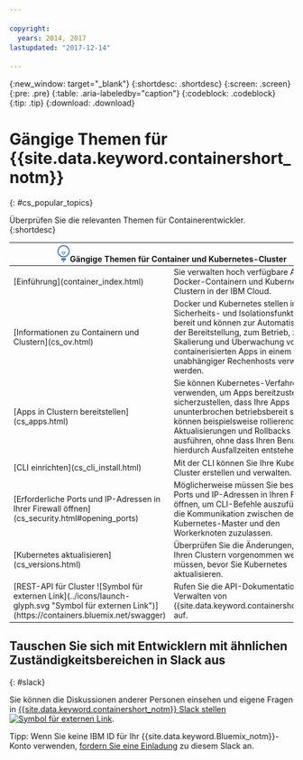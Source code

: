 ```yaml
---

copyright:
  years: 2014, 2017
lastupdated: "2017-12-14"

---
```


{:new_window: target="_blank"}
{:shortdesc: .shortdesc}
{:screen: .screen}
{:pre: .pre}
{:table: .aria-labeledby="caption"}
{:codeblock: .codeblock}
{:tip: .tip}
{:download: .download}


# Gängige Themen für {{site.data.keyword.containershort_notm}}
{: #cs_popular_topics}

Überprüfen Sie die relevanten Themen für Containerentwickler.
{:shortdesc}

<table>
<thead>
<th colspan=2><img src="images/idea.png" alt="Ideensymbol"/>Gängige Themen für Container und Kubernetes-Cluster</th>
</thead>
<tbody>
<tr>
<td>[Einführung](container_index.html)</td>
<td>Sie verwalten hoch verfügbare Apps in Docker-Containern und Kubernetes-Clustern in der IBM Cloud.</td>
</tr>
<tr>
<td>[Informationen zu Containern und Clustern](cs_ov.html)</td>
<td>Docker und Kubernetes stellen integrierte Sicherheits- und Isolationsfunktionen bereit und können zur Automatisierung der Bereitstellung, zum Betrieb, zur Skalierung und Überwachung von containerisierten Apps in einem Cluster unabhängiger Rechenhosts verwendet werden.</td>
</tr>
<tr>
<td>[Apps in Clustern bereitstellen](cs_apps.html)</td>
<td>Sie können Kubernetes-Verfahren verwenden, um Apps bereitzustellen und sicherzustellen, dass Ihre Apps ununterbrochen betriebsbereit sind. Sie können beispielsweise rollierende Aktualisierungen und Rollbacks ausführen, ohne dass Ihren Benutzern hierdurch Ausfallzeiten entstehen.</td>
</tr>
<tr>
<td>[CLI einrichten](cs_cli_install.html)</td>
<td>Mit der CLI können Sie Ihre Kubernetes-Cluster erstellen und verwalten.</td>
</tr>
<tr>
<td>[Erforderliche Ports und IP-Adressen in Ihrer Firewall öffnen](cs_security.html#opening_ports)</td>
<td>Möglicherweise müssen Sie bestimmte Ports und IP-Adressen in Ihren Firewalls öffnen, um CLI-Befehle auszuführen oder die Kommunikation zwischen dem Kubernetes-Master und den Workerknoten zuzulassen. </td>
</tr>
<tr>
<td>[Kubernetes aktualisieren](cs_versions.html)</td>
<td>Überprüfen Sie die Änderungen, die an Ihren Clustern vorgenommen werden müssen, bevor Sie Kubernetes aktualisieren. </td>
</tr>
<tr>
<td>[REST-API für Cluster ![Symbol für externen Link](../icons/launch-glyph.svg "Symbol für externen Link")](https://containers.bluemix.net/swagger)</td>
<td>Rufen Sie die API-Dokumentation zum Verwalten von {{site.data.keyword.containershort_notm}} auf.</td>
</tr>
</tbody></table>

## Tauschen Sie sich mit Entwicklern mit ähnlichen Zuständigkeitsbereichen in Slack aus
{: #slack}

Sie können die Diskussionen anderer Personen einsehen und eigene Fragen in [{{site.data.keyword.containershort_notm}} Slack stellen ![Symbol für externen Link](../icons/launch-glyph.svg "Symbol für externen Link")](https://ibm-container-service.slack.com).

Tipp: Wenn Sie keine IBM ID für Ihr {{site.data.keyword.Bluemix_notm}}-Konto verwenden, [fordern Sie eine Einladung](https://bxcs-slack-invite.mybluemix.net/) zu diesem Slack an. 
